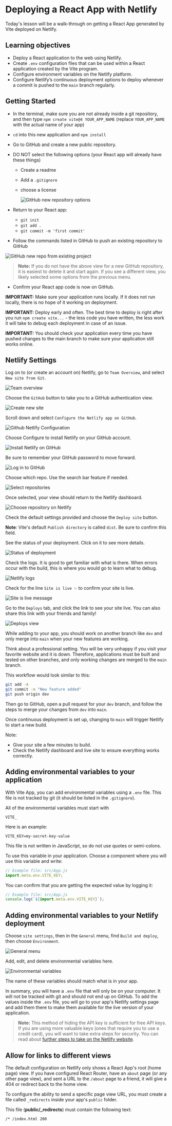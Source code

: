 # Deploying a React App with Netlify

Today's lesson will be a walk-through on getting a React App generated by Vite deployed on Netlify.

## Learning objectives

- Deploy a React application to the web using Netlify.
- Create `.env` configuration files that can be used within a React application created by the Vite program.
- Configure environment variables on the Netlify platform.
- Configure Netlify’s continuous deployment options to deploy whenever a commit is pushed to the `main` branch regularly.

## Getting Started

- In the terminal, make sure you are not already inside a git repository, and then type `npm create vite@4 YOUR_APP_NAME` (replace `YOUR_APP_NAME` with the actual name of your app)
- `cd` into this new application and `npm install`
- Go to GitHub and create a new public repository.
- DO NOT select the following options (your React app will already have these things)

  - Create a readme
  - Add a `.gitignore`
  - choose a license

    ![GitHub new repository options](./assets/github-new-repo-options.png)

- Return to your React app:
  - `git init`
  - `git add .`
  - `git commit -m 'first commit'`
- Follow the commands listed in GitHub to push an existing repository to GitHub

![GitHub new repo from existing project](./assets/github-new-repo-from-existing-project.png)

> **Note:** If you do not have the above view for a new GitHub repository, it is easiest to delete it and start again. If you see a different view, you likely selected some options from the previous menu.

- Confirm your React app code is now on GitHub.

**IMPORTANT:** Make sure your application runs locally. If it does not run locally, there is no hope of it working on deployment.

**IMPORTANT:** Deploy early and often. The best time to deploy is right after you run `npm create vite...` - the less code you have written, the less work it will take to debug each deployment in case of an issue.

**IMPORTANT:** You should check your application every time you have pushed changes to the main branch to make sure your application still works online.

## Netlify Settings

Log on to (or create an account on) Netlify, go to `Team Overview`, and select `New site from Git`.

![Team overview](./assets/1.team-overview.png)

Choose the `GitHub` button to take you to a GitHub authentication view.

![Create new site](./assets/2.create-new-site.png)

Scroll down and select `Configure the Netlify app on GitHub`.

![Github Netlify Configuration](./assets/3.github-netlify-config.png)

Choose Configure to install Netlify on your GitHub account.

![Install Netlify on GitHub](./assets/4.install-netlify-on-github.png)

Be sure to remember your GitHub password to move forward.

![Log in to GitHub](./assets/5.log-in-to-github.png)

Choose which repo. Use the search bar feature if needed.

![Select repositories](./assets/6.select-repos.png)

Once selected, your view should return to the Netlify dashboard.

![Choose repository on Netlify](./assets/7.choose-repo-on-netlify.png)

Check the default settings provided and choose the `Deploy site` button.

**Note**: Vite's default `Publish directory` is called `dist`. Be sure to confirm this field. 


See the status of your deployment. Click on it to see more details.

![Status of deployment](./assets/9.see-status.png)

Check the logs. It is good to get familiar with what is there. When errors occur with the build, this is where you would go to learn what to debug.

![Netlify logs](./assets/10.check-logs.png)

Check for the line `Site is live ✨` to confirm your site is live.

![Site is live message](./assets/11.site-is-live.png)

Go to the `Deploys` tab, and click the link to see your site live. You can also share this link with your friends and family!

![Deploys view](./assets/12.deploys-view.png)

While adding to your app, you should work on another branch like `dev` and only merge into `main` when your new features are working.

Think about a professional setting. You will be very unhappy if you visit your favorite website and it is down. Therefore, applications must be built and tested on other branches, and only working changes are merged to the `main` branch.

This workflow would look similar to this:

```bash
git add -A
git commit -m "New feature added"
git push origin dev
```

Then go to GitHub, open a pull request for your `dev` branch, and follow the steps to merge your changes from `dev` into `main`.

Once continuous deployment is set up, changing to `main` will trigger Netlify to start a new build.

Note:

- Give your site a few minutes to build.
- Check the Netlify dashboard and live site to ensure everything works correctly.

## Adding environmental variables to your application

With Vite App, you can add environmental variables using a `.env` file. This file is not tracked by git (it should be listed in the `.gitignore`).

All of the environmental variables must start with

```
VITE_
```

Here is an example:

```
VITE_KEY=my-secret-key-value
```

This file is not written in JavaScript, so do not use quotes or semi-colons.

To use this variable in your application. Choose a component where you will use this variable and write:

```js
// Example file: src/App.js
import.meta.env.VITE_KEY;
```

You can confirm that you are getting the expected value by logging it:

```js
// Example file: src/App.js
console.log(`${import.meta.env.VITE_KEY}`);
```

## Adding environmental variables to your Netlify deployment

Choose `site settings`, then in the `General` menu, find `Build and deploy`, then choose `Environment`.

![General menu](./assets/general-menu.png)

Add, edit, and delete environmental variables here.

![Environmental variables](./assets/vite-env-on-netlify-example.png)

The name of these variables should match what is in your app.

In summary, you will have a `.env` file that will only be on your computer. It will not be tracked with git and should not end up on GitHub. To add the values inside the `.env` file, you will go to your app's Netlify settings page and add them there to make them available for the live version of your application.

> **Note:** This method of hiding the API key is sufficient for free API keys. If you are using more valuable keys (ones that require you to use a credit card), you will want to take extra steps for security. You can read about [further steps to take on the Netlify website](https://answers.netlify.com/t/support-guide-how-do-i-keep-my-api-keys-tokens-safe-using-netlify-functions/293).

## Allow for links to different views

The default configuration on Netlify only shows a React App's root (home page) view. If you have configured React Router, have an `about` page (or any other page view), and sent a URL to the `/about` page to a friend, it will give a 404 or redirect back to the home view.

To configure the ability to send a specific page view URL, you must create a file called `_redirects` inside your app's `public` folder.

This file (**public/\_redirects**) must contain the following text:

```
/* /index.html 200
```
